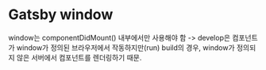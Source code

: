 # Gatsby window  
window는 componentDidMount() 내부에서만 사용해야 함 -> develop은 컴포넌트가 window가 정의된 브라우저에서 작동하지만(run) build의 경우, window가 정의되지 않은 서버에서 컴포넌트를 렌더링하기 때문.
